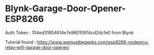 # Blynk-Garage-Door-Opener-ESP8266
Auth Token : 104ed31854614e7e96010914cd2dc1e0 from Blynk

Tutorial found : https://www.wemustbegeeks.com/esp8266-nodemcu-relay-wifi-garage-door-opener/

